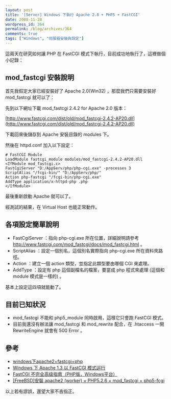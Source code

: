 ```yaml
---
layout: post
title: '[Server] Windows 下執行 Apache 2.0 + PHP5 + FastCGI'
date: 2008-11-28
wordpress_id: 364
permalink: /blog/archives/364
comments: true
tags: ["Windows", "伺服器安裝與設定"]
---
```


這兩天在研究如何讓 PHP 在 FastCGI 模式下執行，目前成功地執行了，這裡做個小記錄：

<!--more-->

## mod_fastcgi 安裝說明

首先我假定大家已經安裝好了 Apache 2.0(Win32) ，那麼我們只需要安裝好 mod_fastcgi 就可以了：

先到以下網址下載 mod_fastcgi 2.4.2 for Apache 2.0 版本：

[http://www.fastcgi.com/dist/old/mod_fastcgi-2.4.2-AP20.dll](http://www.fastcgi.com/dist/old/mod_fastcgi-2.4.2-AP20.dll)

下載回來後儲存到 Apache 安裝目錄的 modules 下。

然後在 httpd.conf 加入以下設定：

```
# FastCGI Module
LoadModule fastcgi_module modules/mod_fastcgi-2.4.2-AP20.dll
<IfModule mod_fastcgi.c>
FastCgiServer "D:/AppServ/php/php-cgi.exe" -processes 3
ScriptAlias "/fcgi-bin/" "D:/AppServ/php/"
Action php-fastcgi "/fcgi-bin/php-cgi.exe"
AddType application/x-httpd-php .php
</IfModule>

```

最後重新啟動 Apache 就可以了。

經測試的結果，在 Virtual Host 也能正常動作。

## 各項設定簡單說明

* FastCgiServer ：指向 php-cgi.exe 所在位置，詳細說明請參考 http://www.fastcgi.com/mod_fastcgi/docs/mod_fastcgi.html 。
* ScriptAlias ：設定一個別名，這個別名實際指向 php-cgi.exe 所在資料夾路徑。
* Action ：建立一個 action 類型，並指定此類型要由哪個 CGI 來處理。
* AddType ：設定有 php 這個副檔名的檔案，要當成 php 程式來處理 (這個和 module 模式是一樣的) 。


基本上設定這四項就能動了。

## 目前已知狀況

* mod_fastcgi 不能和 php5_module 同時啟用，這樣它只會跑 FastCGI 模式。
* 目前我還沒有辦法讓 mod_fastcgi 和 mod_rewrite 配合，在 .htaccess 一開 RewriteEngine 就會有 500 Error 。


## 參考

* [windows下apache2+fastcgi+php](http://blog.iyi.cn/start/2006/12/windowsapache2fastcgiphp.html)
* [Windows 下 Apache 1.3 以 FastCGI 模式运行](http://www.dualface.com/blog/?p=172)
* [FastCGI 不完全高级指南（PHP版，Windows平台）](http://www.blogme.cn/node/6529)
* [[FreeBSD]安裝 apache2 (worker) + PHP5.2.6 + mod_fastcgi + php5-fcgi](http://blog.wu-boy.com/2008/09/13/388/) 


以上若有謬誤，還望大家不吝指正。
